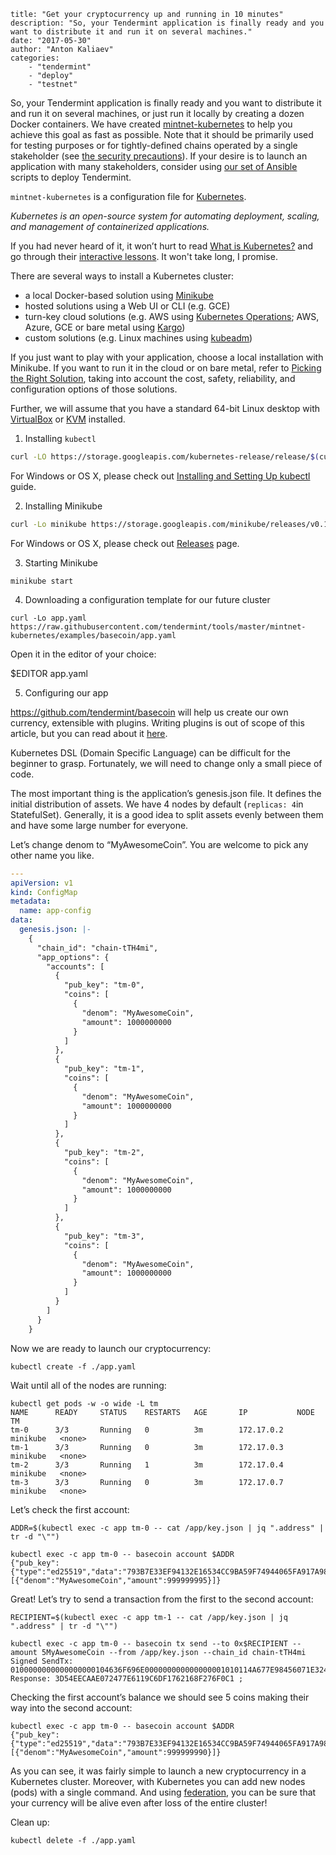 ~~~
title: "Get your cryptocurrency up and running in 10 minutes"
description: "So, your Tendermint application is finally ready and you want to distribute it and run it on several machines."
date: "2017-05-30"
author: "Anton Kaliaev"
categories:
    - "tendermint"
    - "deploy"
    - "testnet"
~~~

So, your Tendermint application is finally ready and you want to distribute it
and run it on several machines, or just run it locally by creating a dozen
Docker containers. We have created
[mintnet-kubernetes](https://github.com/tendermint/tools/tree/master/mintnet-kubernetes)
to help you achieve this goal as fast as possible. Note that it should be
primarily used for testing purposes or for tightly-defined chains operated by a
single stakeholder (see [the security
precautions](https://github.com/tendermint/tools/tree/master/mintnet-kubernetes#security)).
If your desire is to launch an application with many stakeholders, consider
using [our set of
Ansible](https://github.com/tendermint/tools/tree/master/ansible-tendermint)
scripts to deploy Tendermint.

`mintnet-kubernetes` is a configuration file for
[Kubernetes](https://kubernetes.io/).

_Kubernetes is an open-source system for automating deployment, scaling, and
management of containerized applications._

If you had never heard of it, it won’t hurt to read [What is
Kubernetes?](https://kubernetes.io/docs/concepts/overview/what-is-kubernetes/)
and go through their [interactive
lessons](https://kubernetes.io/docs/tutorials/kubernetes-basics/). It won't
take long, I promise.

There are several ways to install a Kubernetes cluster:

- a local Docker-based solution using
  [Minikube](https://github.com/kubernetes/minikube)
- hosted solutions using a Web UI or CLI (e.g. GCE)
- turn-key cloud solutions (e.g. AWS using [Kubernetes
  Operations](https://github.com/kubernetes/kops/blob/master/docs/aws.md); AWS,
  Azure, GCE or bare metal using
  [Kargo](https://kubernetes.io/docs/getting-started-guides/kargo/))
- custom solutions (e.g. Linux machines using
  [kubeadm](https://kubernetes.io/docs/getting-started-guides/kubeadm/))

If you just want to play with your application, choose a local installation
with Minikube. If you want to run it in the cloud or on bare metal, refer to
[Picking the Right
Solution](https://kubernetes.io/docs/getting-started-guides), taking into
account the cost, safety, reliability, and configuration options of those
solutions.

Further, we will assume that you have a standard 64-bit Linux desktop with
[VirtualBox](https://www.virtualbox.org/wiki/Downloads) or
[KVM](http://www.linux-kvm.org/) installed.

1) Installing `kubectl`

```bash
curl -LO https://storage.googleapis.com/kubernetes-release/release/$(curl -s https://storage.googleapis.com/kubernetes-release/release/stable.txt)/bin/linux/amd64/kubectl && chmod +x ./kubectl && sudo mv ./kubectl /usr/local/bin/kubectl
```

For Windows or OS X, please check out [Installing and Setting Up
kubectl](https://kubernetes.io/docs/tasks/kubectl/install/) guide.

2) Installing Minikube

```bash
curl -Lo minikube https://storage.googleapis.com/minikube/releases/v0.19.0/minikube-linux-amd64 && chmod +x minikube && sudo mv minikube /usr/local/bin/
```

For Windows or OS X, please check out
[Releases](https://github.com/kubernetes/minikube/releases)
page.

3) Starting Minikube

```shell
minikube start
```

4) Downloading a configuration template for our future cluster

```shell
curl -Lo app.yaml https://raw.githubusercontent.com/tendermint/tools/master/mintnet-kubernetes/examples/basecoin/app.yaml
```

Open it in the editor of your choice:

$EDITOR app.yaml

5) Configuring our app

https://github.com/tendermint/basecoin will help us create our own currency,
extensible with plugins. Writing plugins is out of scope of this article, but
you can read about it
[here](https://github.com/tendermint/basecoin/blob/master/docs/guide/basecoin-plugins.md).

Kubernetes DSL (Domain Specific Language) can be difficult for the beginner to
grasp. Fortunately, we will need to change only a small piece of code.

The most important thing is the application’s genesis.json file. It defines the
initial distribution of assets. We have 4 nodes by default (`replicas: 4`in
StatefulSet). Generally, it is a good idea to split assets evenly between them
and have some large number for everyone.

Let’s change denom to “MyAwesomeCoin”. You are welcome to pick any other name you like.

```yaml
---
apiVersion: v1
kind: ConfigMap
metadata:
  name: app-config
data:
  genesis.json: |-
    {
      "chain_id": "chain-tTH4mi",
      "app_options": {
        "accounts": [
          {
            "pub_key": "tm-0",
            "coins": [
              {
                "denom": "MyAwesomeCoin",
                "amount": 1000000000
              }
            ]
          },
          {
            "pub_key": "tm-1",
            "coins": [
              {
                "denom": "MyAwesomeCoin",
                "amount": 1000000000
              }
            ]
          },
          {
            "pub_key": "tm-2",
            "coins": [
              {
                "denom": "MyAwesomeCoin",
                "amount": 1000000000
              }
            ]
          },
          {
            "pub_key": "tm-3",
            "coins": [
              {
                "denom": "MyAwesomeCoin",
                "amount": 1000000000
              }
            ]
          }
        ]
      }
    }
```

Now we are ready to launch our cryptocurrency:

```shell
kubectl create -f ./app.yaml
```

Wait until all of the nodes are running:

```shell
kubectl get pods -w -o wide -L tm
NAME      READY     STATUS    RESTARTS   AGE       IP           NODE       TM
tm-0      3/3       Running   0          3m        172.17.0.2   minikube   <none>
tm-1      3/3       Running   0          3m        172.17.0.3   minikube   <none>
tm-2      3/3       Running   1          3m        172.17.0.4   minikube   <none>
tm-3      3/3       Running   0          3m        172.17.0.7   minikube   <none>
```

Let’s check the first account:

```shell
ADDR=$(kubectl exec -c app tm-0 -- cat /app/key.json | jq ".address" | tr -d "\"")

kubectl exec -c app tm-0 -- basecoin account $ADDR
{"pub_key":{"type":"ed25519","data":"793B7E33EF94132E16534CC9BA59F74944065FA917A98DB68ABA806D219A4529"},"sequence":1,"coins":[{"denom":"MyAwesomeCoin","amount":999999995}]}
```

Great! Let’s try to send a transaction from the first to the second account:

```shell
RECIPIENT=$(kubectl exec -c app tm-1 -- cat /app/key.json | jq ".address" | tr -d "\"")

kubectl exec -c app tm-0 -- basecoin tx send --to 0x$RECIPIENT --amount 5MyAwesomeCoin --from /app/key.json --chain_id chain-tTH4mi
Signed SendTx:
0100000000000000000104636F696E000000000000000001010114A677E98456071E3240EF0A2E0B80FFE7D36515BF010101066D79636F696E0000000000000005010201E6A038849655CD3C94D06BAC1CA74443D312855A9BC3575311842DF74AF7DB772673DF60F3AE08CC5260AE93DCE4DB588EF24D08768D0DE2752F001DDC1DEE0F0001010114E2AFEA4A193E85A2DBB8668D4EA0DC0B1A6AD63A010101066D79636F696E0000000000000005
Response: 3D54EECAAE072477E6119C6DF1762168F276F0C1 ;
```

Checking the first account’s balance we should see 5 coins making their way
into the second account:

```shell
kubectl exec -c app tm-0 -- basecoin account $ADDR
{"pub_key":{"type":"ed25519","data":"793B7E33EF94132E16534CC9BA59F74944065FA917A98DB68ABA806D219A4529"},"sequence":2,"coins":[{"denom":"MyAwesomeCoin","amount":999999990}]}
```

As you can see, it was fairly simple to launch a new cryptocurrency in a
Kubernetes cluster. Moreover, with Kubernetes you can add new nodes (pods) with
a single command. And using
[federation](https://kubernetes.io/docs/concepts/cluster-administration/federation/),
you can be sure that your currency will be alive even after loss of the entire
cluster!

Clean up:

```shell
kubectl delete -f ./app.yaml
```
